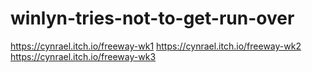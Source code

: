 # winlyn-tries-not-to-get-run-over
https://cynrael.itch.io/freeway-wk1
https://cynrael.itch.io/freeway-wk2
https://cynrael.itch.io/freeway-wk3
